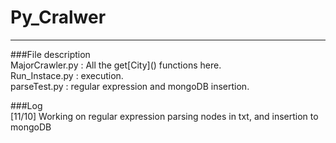 # Py_Cralwer
---  

###File description  
MajorCrawler.py : All the get\[City\]\(\) functions here.  
Run_Instace.py : execution.  
parseTest.py : regular expression and mongoDB insertion.  

###Log  
[11/10] Working on regular expression parsing nodes in txt, and insertion to mongoDB
